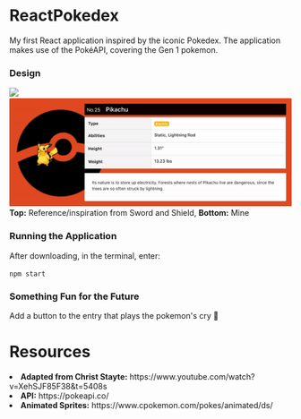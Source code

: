 # ReactPokedex 

My first React application inspired by the iconic Pokedex. The application makes use of the PokéAPI, covering the Gen 1 pokemon.

<p></p>

### Design
<img src="/pokedex/demo/Pokédex_entry_SS.png"/>
<img src="/pokedex/demo/pikachu_entry_mine.gif"/>
<b>Top:</b> Reference/inspiration from Sword and Shield, <b>Bottom:</b> Mine 

<p></p>

### Running the Application 

After downloading, in the terminal, enter: 

`npm start` 

### Something Fun for the Future

Add a button to the entry that plays the pokemon's cry 📢


# Resources 

<li><b>Adapted from Christ Stayte:</b> https://www.youtube.com/watch?v=XehSJF85F38&t=5408s</li>
<li><b>API:</b> https://pokeapi.co/</li>
<li><b>Animated Sprites:</b> https://www.cpokemon.com/pokes/animated/ds/</li>


